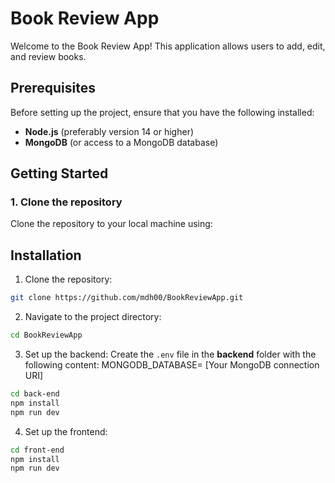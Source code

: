 # Book Review App

Welcome to the Book Review App! This application allows users to add, edit, and review books.

## Prerequisites

Before setting up the project, ensure that you have the following installed:

- **Node.js** (preferably version 14 or higher)
- **MongoDB** (or access to a MongoDB database)

## Getting Started

### 1. Clone the repository

Clone the repository to your local machine using:
   
## Installation
1. Clone the repository:
```bash
git clone https://github.com/mdh00/BookReviewApp.git
```

2. Navigate to the project directory:
```bash
cd BookReviewApp
```

3. Set up the backend:
Create the `.env` file in the **backend** folder with the following content:
MONGODB_DATABASE= [Your MongoDB connection URI]

```bash
cd back-end
npm install
npm run dev
```

4. Set up the frontend:
```bash
cd front-end
npm install
npm run dev
```
